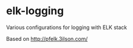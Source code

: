 # elk-logging



Various configurations for logging with ELK stack


Based on http://pfelk.3ilson.com/